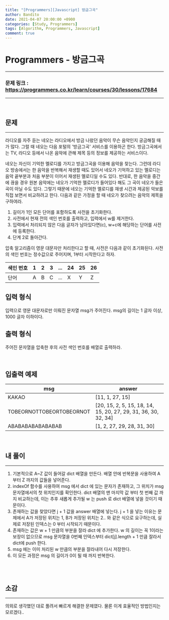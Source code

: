 ```yaml
---
title: "[Programmers][Javascript] 방금그곡"
author: Bandito
date: 2021-04-07 20:00:00 +0900
categories: [Study, Programmers]
tags: [Algorithm, Programmers, Javascript]
comment: true
---
```

 
# Programmers - 방금그곡

***
### 문제 링크 : <https://programmers.co.kr/learn/courses/30/lessons/17684>

***

<br/>

## 문제
***

라디오를 자주 듣는 네오는 라디오에서 방금 나왔던 음악이 무슨 음악인지 궁금해질 때가 많다. 그럴 때 네오는 다음 포털의 '방금그곡' 서비스를 이용하곤 한다. 방금그곡에서는 TV, 라디오 등에서 나온 음악에 관해 제목 등의 정보를 제공하는 서비스이다.

네오는 자신이 기억한 멜로디를 가지고 방금그곡을 이용해 음악을 찾는다. 그런데 라디오 방송에서는 한 음악을 반복해서 재생할 때도 있어서 네오가 기억하고 있는 멜로디는 음악 끝부분과 처음 부분이 이어서 재생된 멜로디일 수도 있다. 반대로, 한 음악을 중간에 끊을 경우 원본 음악에는 네오가 기억한 멜로디가 들어있다 해도 그 곡이 네오가 들은 곡이 아닐 수도 있다. 그렇기 때문에 네오는 기억한 멜로디를 재생 시간과 제공된 악보를 직접 보면서 비교하려고 한다. 다음과 같은 가정을 할 때 네오가 찾으려는 음악의 제목을 구하여라.

1. 길이가 1인 모든 단어를 포함하도록 사전을 초기화한다.
2. 사전에서 현재 전의 색인 번호를 출력하고, 입력에서 w를 제거한다.
4. 입력에서 처리되지 않은 다음 글자가 남아있다면(c), w+c에 해당하는 단어를 사전에 등록한다.
5. 단계 2로 돌아간다.

압축 알고리즘이 영문 대문자만 처리한다고 할 때, 사전은 다음과 같이 초기화된다. 사전의 색인 번호는 정수값으로 주어지며, 1부터 시작한다고 하자.

|색인 번호|1|2|3|...|24|25|26|
|----|----|----|----|----|----|----|----|
|단어|A|B|C|...|X|Y|Z|



## 입력 형식

입력으로 영문 대문자로만 이뤄진 문자열 msg가 주어진다. msg의 길이는 1 글자 이상, 1000 글자 이하이다.

## 출력 형식

주어진 문자열을 압축한 후의 사전 색인 번호를 배열로 출력하라.


<br/>

## 입출력 예제

|msg|answer|
|----|----|
|KAKAO|[11, 1, 27, 15]|
|TOBEORNOTTOBEORTOBEORNOT|[20, 15, 2, 5, 15, 18, 14, 15, 20, 27, 29, 31, 36, 30, 32, 34]|
|ABABABABABABABAB|[1, 2, 27, 29, 28, 31, 30]|


<br/>

## 내 풀이
***

1. 기본적으로 A~Z 값이 들어갈 dict 배열을 만든다. 배열 안에 반복문을 사용하여 A 부터 Z 까지의 값들을 넣어준다.
2. indexOf 함수를 사용하여 msg 에서 dict 에 있는 문자가 존재하고, 그 위치가 msg 문자열에서의 첫 위치인지를 확인한다. dict 배열의 맨 마지막 값 부터 첫 번째 값 까지 비교하는데, 이는 추후 새롭게 추가될 w 는 push 로 dict 배열에 넣을 것이기 때문이다.
3. 존재하는 값을 찾았다면 j + 1 값을 answer 배열에 넣는다. j + 1 을 넣는 이유는 문제에서 A가 저장된 위치는 1, B가 저장된 위치는 2.. 와 같은 식으로 요구하는데, 실제로 저장된 인덱스는 0 부터 시작되기 때문이다.
4. 존재하는 값은 w + 1 만큼의 부분을 잘라 dict 에 추가한다. w 의 길이는 꼭 1이라는 보장이 없으므로 msg 문자열을 0번째 인덱스부터 dict[j].length + 1 만큼 잘라서 dict에 push 한다.
5. msg 에는 이미 처리된 w 만큼의 부분을 잘라내어 다시 저장한다.
6. 이 모든 과정은 msg 의 길이가 0이 될 때 까지 반복한다.

<br/>

<script src="https://gist.github.com/Suppplier/83f47233d1f2a2dea022e03a2224a51f.js"></script>



<br/>

## 소감
***

의외로 생각했던 대로 풀려서 빠르게 해결한 문제였다. 물론 이게 효율적인 방법인지는 모르겠다.. 